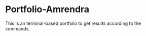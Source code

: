 # Portfolio-Amrendra
This is an terminal-based portfolio to get results according to the commands.
#
